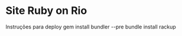 Site Ruby on Rio
================

Instruções para deploy
	gem install bundler --pre
	bundle install
	rackup